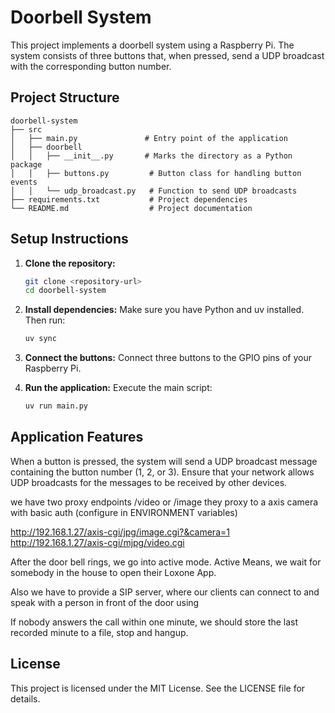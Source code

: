 # Doorbell System

This project implements a doorbell system using a Raspberry Pi. The system consists of three buttons that, when pressed, send a UDP broadcast with the corresponding button number.

## Project Structure

```
doorbell-system
├── src
│   ├── main.py               # Entry point of the application
│   ├── doorbell
│   │   ├── __init__.py       # Marks the directory as a Python package
│   │   ├── buttons.py         # Button class for handling button events
│   │   └── udp_broadcast.py   # Function to send UDP broadcasts
├── requirements.txt           # Project dependencies
└── README.md                  # Project documentation
```

## Setup Instructions

1. **Clone the repository:**
   ```bash
   git clone <repository-url>
   cd doorbell-system
   ```

2. **Install dependencies:**
   Make sure you have Python and uv installed. Then run:
   ```bash
   uv sync
   ```

3. **Connect the buttons:**
   Connect three buttons to the GPIO pins of your Raspberry Pi.

4. **Run the application:**
   Execute the main script:
   ```bash
   uv run main.py
   ```

## Application Features

When a button is pressed, the system will send a UDP broadcast message containing the button number (1, 2, or 3). Ensure that your network allows UDP broadcasts for the messages to be received by other devices.

we have two proxy endpoints /video or /image they proxy to a axis camera with basic auth (configure in ENVIRONMENT variables)

http://192.168.1.27/axis-cgi/jpg/image.cgi?&camera=1
http://192.168.1.27/axis-cgi/mjpg/video.cgi

After the door bell rings, we go into active mode. Active Means, we wait for somebody in the house to open their Loxone App. 

Also we have to provide a SIP server, where our clients can connect to and speak with a person in front of the door using

If nobody answers the call within one minute, we should store the last recorded minute to a file, stop and hangup.

## License

This project is licensed under the MIT License. See the LICENSE file for details.